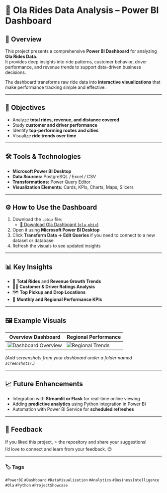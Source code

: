   

# 🚖 Ola Rides Data Analysis – Power BI Dashboard

## 🧠 Overview
This project presents a comprehensive **Power BI Dashboard** for analyzing **Ola Rides Data**.  
It provides deep insights into ride patterns, customer behavior, driver performance, and revenue trends to support data-driven business decisions.  

The dashboard transforms raw ride data into **interactive visualizations** that make performance tracking simple and effective.

---

## 🎯 Objectives
- Analyze **total rides, revenue, and distance covered**
- Study **customer and driver performance**
- Identify **top-performing routes and cities**
- Visualize **ride trends over time**

---

## 🛠 Tools & Technologies
- **Microsoft Power BI Desktop**
- **Data Sources:** PostgreSQL / Excel / CSV
- **Transformations:** Power Query Editor
- **Visualization Elements:** Cards, KPIs, Charts, Maps, Slicers

---

## ⚙️ How to Use the Dashboard
1. Download the `.pbix` file:
   - [📂 Download Ola Dashboard (`ola.pbix`)](./ola.pbix)
2. Open it using **Microsoft Power BI Desktop**
3. Click **Transform Data → Edit Queries** if you need to connect to a new dataset or database
4. Refresh the visuals to see updated insights

---

## 📊 Key Insights
- 🚗 **Total Rides** and **Revenue Growth Trends**
- 🧍‍♀️ **Customer & Driver Ratings Analysis**
- 🗺️ **Top Pickup and Drop Locations**
- 📅 **Monthly and Regional Performance KPIs**

---

## 🖼️ Example Visuals

| Overview Dashboard | Regional Performance |
|--------------------|----------------------|
| ![Dashboard Overview](screenshots/ola_overview.png) | ![Regional Trends](screenshots/ola_region.png) |

*(Add screenshots from your dashboard under a folder named `screenshots/`.)*

---

## 📈 Future Enhancements
- Integration with **Streamlit or Flask** for real-time online viewing  
- Adding **predictive analytics** using Python integration in Power BI  
- Automation with Power BI Service for **scheduled refreshes**

---

## 💬 Feedback
If you liked this project, ⭐ the repository and share your suggestions!  
I’d love to connect and learn from your feedback. 😊  

---

### 🏷️ Tags
`#PowerBI` `#Dashboard` `#DataVisualization` `#Analytics` `#BusinessIntelligence` `#Ola` `#Python` `#ProjectShowcase`


